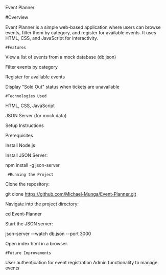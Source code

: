 Event Planner

#Overview

Event Planner is a simple web-based application where users can browse events, filter them by category, and register for available events. It uses HTML, CSS, and JavaScript for interactivity.

    #Features

View a list of events from a mock database (db.json)

Filter events by category

Register for available events

Display "Sold Out" status when tickets are unavailable

    #Technologies Used

HTML, CSS, JavaScript

JSON Server (for mock data)

Setup Instructions

Prerequisites

Install Node.js

Install JSON Server:

npm install -g json-server

     #Running the Project

Clone the repository:

git clone https://github.com/Michael-Munga/Event-Planner.git

Navigate into the project directory:

cd Event-Planner

Start the JSON server:

json-server --watch db.json --port 3000

Open index.html in a browser.

    #Future Improvements

User authentication for event registration
Admin functionality to manage events
